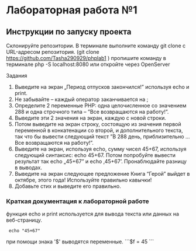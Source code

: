 # Лабораторная работа №1

## Инструкции по запуску проекта

Склонируйте репозитории. В терминале выполните команду git clone с URL-адресом репозитория. (git clone https://github.com/Tasha290929/phplab1 )
пропишите команду в терминале php -S localhost:8080 или откройте через OpenServer

Задания
1. Выведите на экран „Период отпусков закончился!” используя echo и print.
2. Не забывайте – каждый оператор заканчивается на ;
3. Определите 2 переменные PHP: одна целочисленное со значением 288 и одна строчного типа – ”Все
возвращаются на работу!”.
4. Выведите эти 2 значения на экран, каждую с новой строки.
5. Потом выведите на экран строку, состоящую из значения первой переменной в конкатенации со второй, и дополнительного текста, так что бы вывести следующий текст ”В 288 день, приблизительно ... Все
возвращаются на работу!”.
6. Выведите на экран, используя echo, сумму чисел 45+67, используя следующий синтаксис: echo 45+67. Потом
попробуйте вывести результат так echo „45+67” и echo ‚45+67’. Пронаблюдайте разницу в выводах.
7. Выведите на экран следующее предложение Книга “Герой” выйдет в октябре, этого года! Используйте
правильно кавычки!
8. Добавьте стих и выведите его правильно.

### Краткая документация к лабораторной работе 

функция echo и print используется для вывода текста или данных на веб-страницу. 

``` echo "45+67"```

при помощи знака '$' выводятся переменные. ```$f = 45 ```

